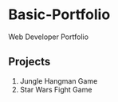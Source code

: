 # Basic-Portfolio
Web Developer Portfolio

## Projects
1. Jungle Hangman Game
2. Star Wars Fight Game
